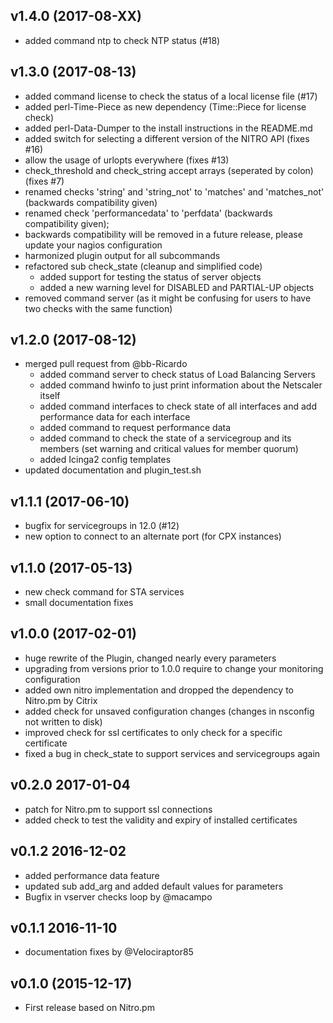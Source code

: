 ## v1.4.0 (2017-08-XX)
- added command ntp to check NTP status (#18)
## v1.3.0 (2017-08-13)
- added command license to check the status of a local license file (#17)
- added perl-Time-Piece as new dependency (Time::Piece for license check)
- added perl-Data-Dumper to the install instructions in the README.md
- added switch for selecting a different version of the NITRO API (fixes #16)
- allow the usage of urlopts everywhere (fixes #13)
- check_threshold and check_string accept arrays (seperated by colon) (fixes #7)
- renamed checks 'string' and 'string_not' to 'matches' and 'matches_not' (backwards compatibility given)
- renamed check 'performancedata' to 'perfdata' (backwards compatibility given);
- backwards compatibility will be removed in a future release, please update your nagios configuration
- harmonized plugin output for all subcommands
- refactored sub check_state (cleanup and simplified code)
  - added support for testing the status of server objects
  - added a new warning level for DISABLED and PARTIAL-UP objects
- removed command server (as it might be confusing for users to have two checks with the same function)

## v1.2.0 (2017-08-12)
- merged pull request from @bb-Ricardo
  - added command server to check status of Load Balancing Servers
  - added command hwinfo to just print information about the Netscaler itself
  - added command interfaces to check state of all interfaces and add performance data for each interface
  - added command to request performance data
  - added command to check the state of a servicegroup and its members (set warning and critical values for member quorum)
  - added Icinga2 config templates
- updated documentation and plugin_test.sh

## v1.1.1 (2017-06-10)
- bugfix for servicegroups in 12.0 (#12)
- new option to connect to an alternate port (for CPX instances)

## v1.1.0 (2017-05-13)
 - new check command for STA services
 - small documentation fixes

## v1.0.0 (2017-02-01)
 - huge rewrite of the Plugin, changed nearly every parameters 
 - upgrading from versions prior to 1.0.0 require to change your monitoring configuration
 - added own nitro implementation and dropped the dependency to Nitro.pm by Citrix
 - added check for unsaved configuration changes (changes in nsconfig not written to disk)
 - improved check for ssl certificates to only check for a specific certificate
 - fixed a bug in check_state to support services and servicegroups again

## v0.2.0 2017-01-04
 - patch for Nitro.pm to support ssl connections
 - added check to test the validity and expiry of installed certificates 

## v0.1.2 2016-12-02
 - added performance data feature 
 - updated sub add_arg and added default values for parameters
 - Bugfix in vserver checks loop by @macampo 

## v0.1.1 2016-11-10
 - documentation fixes by @Velociraptor85

## v0.1.0 (2015-12-17)
 - First release based on Nitro.pm

